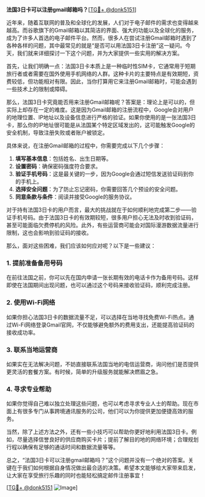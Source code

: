 **法国3日卡可以注册gmail邮箱吗？**[[TG💪+ @donk5151](https://t.me/s/donk5151)]

近年来，随着互联网的普及和全球化的发展，人们对于电子邮件的需求也变得越来越高。而谷歌旗下的Gmail邮箱以其简洁的界面、强大的功能以及全球化的服务，成为了许多人首选的电子邮件平台。然而，很多人在尝试注册Gmail邮箱时遇到了各种各样的问题，其中最常见的就是“是否可以用法国3日卡注册”这一疑问。今天，我们就来详细探讨一下这个问题，并为大家提供一些实用的解决方案。

首先，让我们明确一点：法国3日卡本质上是一种临时性SIM卡，它通常用于短期旅行者或者需要在国外使用手机网络的人群。这种卡片的主要特点是有效期短，资费较低，但功能相对有限。因此，当你打算用它来注册Gmail邮箱时，可能会遇到一些技术上的限制或障碍。

那么，法国3日卡究竟能否用来注册Gmail邮箱呢？答案是：理论上是可以的，但实际上却存在一定的难度。这是因为Gmail邮箱的注册流程中，Google会对用户的地理位置、IP地址以及设备信息进行严格的验证。如果你使用的是一张法国3日卡，那么你的IP地址很可能是从法国某个特定区域发出的，这可能触发Google的安全机制，导致注册失败或者账户被锁定。

具体来说，在注册Gmail邮箱的过程中，你需要完成以下几个步骤：

1. **填写基本信息**：包括姓名、出生日期等。
2. **设置密码**：确保密码强度符合要求。
3. **验证手机号码**：这是最关键的一步，因为Google会通过短信发送验证码到你的手机上。
4. **选择安全问题**：为了防止忘记密码，你需要回答几个预设的安全问题。
5. **同意条款与条件**：阅读并接受Google的服务协议。

对于持有法国3日卡的用户而言，最大的挑战就在于如何顺利地完成第二步——验证手机号码。由于法国3日卡的有效期较短，很多用户担心无法及时收到验证码，甚至可能面临欠费停机的风险。此外，有些运营商可能会对国际漫游数据流量进行限制，这也会影响到验证码的接收。

那么，面对这些困难，我们应该如何应对呢？以下是一些建议：

### 1. 提前准备备用号码

在前往法国之前，你可以先在国内申请一张长期有效的电话卡作为备用号码。这样即使在法国期间出现问题，也可以通过这个号码来接收验证码，顺利完成注册。

### 2. 使用Wi-Fi网络

如果你担心法国3日卡的数据流量不足，可以选择在当地寻找免费Wi-Fi热点。通过Wi-Fi网络登录Gmail官网，不仅能够避免额外的费用支出，还能提高验证码的接收成功率。

### 3. 联系当地运营商

如果实在无法解决问题，不妨直接联系法国当地的电信运营商，询问他们是否提供更灵活的套餐方案。有时候，简单的升级服务就能解决燃眉之急。

### 4. 寻求专业帮助

如果你觉得自己难以独立处理这些问题，也可以考虑寻求专业人士的帮助。现在市面上有很多专门从事跨境通讯服务的公司，他们可以为你提供更加便捷高效的服务。

当然，除了上述方法之外，还有一些小技巧可以帮助你更好地利用法国3日卡。例如，尽量选择信誉良好的供应商购买卡片；提前了解目的地的网络环境；合理规划行程以确保有足够的通话时间和数据流量等等。

总之，“法国3日卡可以注册gmail邮箱吗？”这个问题并没有一个绝对的答案。关键在于我们如何根据自身情况做出最合适的决策。希望本文能够给大家带来启发，让大家在享受旅行乐趣的同时也能轻松搞定邮件注册事宜！

[[TG💪+ @donk5151](https://t.me/s/donk5151) ![Image](https://i.postimg.cc/rwNCRYN7/Snipaste-2025-04-30-17-27-05.png)]